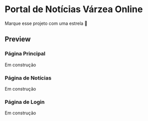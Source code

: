 # Portal de Notícias Várzea Online 

Marque esse projeto com uma estrela 🌟

## Preview

### Página Principal

Em construção

### Página de Notícias

Em construção

### Página de Login

Em construção

